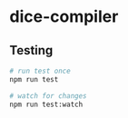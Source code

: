 # dice-compiler

## Testing

```bash
# run test once
npm run test

# watch for changes
npm run test:watch
```
